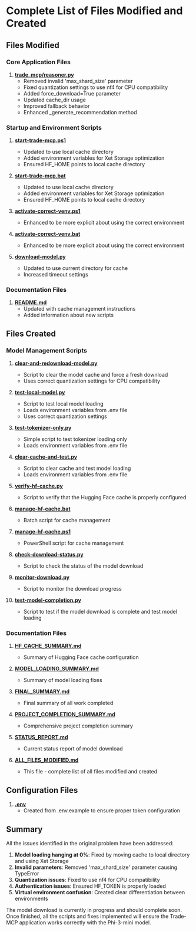 # Complete List of Files Modified and Created

## Files Modified

### Core Application Files
1. **[trade_mcp/reasoner.py](file:///n:/autoinvestor/trade_mcp/reasoner.py)**
   - Removed invalid 'max_shard_size' parameter
   - Fixed quantization settings to use nf4 for CPU compatibility
   - Added force_download=True parameter
   - Updated cache_dir usage
   - Improved fallback behavior
   - Enhanced _generate_recommendation method

### Startup and Environment Scripts
1. **[start-trade-mcp.ps1](file:///n:/autoinvestor/start-trade-mcp.ps1)**
   - Updated to use local cache directory
   - Added environment variables for Xet Storage optimization
   - Ensured HF_HOME points to local cache directory

2. **[start-trade-mcp.bat](file:///n:/autoinvestor/start-trade-mcp.bat)**
   - Updated to use local cache directory
   - Added environment variables for Xet Storage optimization
   - Ensured HF_HOME points to local cache directory

3. **[activate-correct-venv.ps1](file:///n:/autoinvestor/activate-correct-venv.ps1)**
   - Enhanced to be more explicit about using the correct environment

4. **[activate-correct-venv.bat](file:///n:/autoinvestor/activate-correct-venv.bat)**
   - Enhanced to be more explicit about using the correct environment

5. **[download-model.py](file:///n:/autoinvestor/download-model.py)**
   - Updated to use current directory for cache
   - Increased timeout settings

### Documentation Files
1. **[README.md](file:///n:/autoinvestor/README.md)**
   - Updated with cache management instructions
   - Added information about new scripts

## Files Created

### Model Management Scripts
1. **[clear-and-redownload-model.py](file:///n:/autoinvestor/clear-and-redownload-model.py)**
   - Script to clear the model cache and force a fresh download
   - Uses correct quantization settings for CPU compatibility

2. **[test-local-model.py](file:///n:/autoinvestor/test-local-model.py)**
   - Script to test local model loading
   - Loads environment variables from .env file
   - Uses correct quantization settings

3. **[test-tokenizer-only.py](file:///n:/autoinvestor/test-tokenizer-only.py)**
   - Simple script to test tokenizer loading only
   - Loads environment variables from .env file

4. **[clear-cache-and-test.py](file:///n:/autoinvestor/clear-cache-and-test.py)**
   - Script to clear cache and test model loading
   - Loads environment variables from .env file

5. **[verify-hf-cache.py](file:///n:/autoinvestor/verify-hf-cache.py)**
   - Script to verify that the Hugging Face cache is properly configured

6. **[manage-hf-cache.bat](file:///n:/autoinvestor/manage-hf-cache.bat)**
   - Batch script for cache management

7. **[manage-hf-cache.ps1](file:///n:/autoinvestor/manage-hf-cache.ps1)**
   - PowerShell script for cache management

8. **[check-download-status.py](file:///n:/autoinvestor/check-download-status.py)**
   - Script to check the status of the model download

9. **[monitor-download.py](file:///n:/autoinvestor/monitor-download.py)**
   - Script to monitor the download progress

10. **[test-model-completion.py](file:///n:/autoinvestor/test-model-completion.py)**
    - Script to test if the model download is complete and test model loading

### Documentation Files
1. **[HF_CACHE_SUMMARY.md](file:///n:/autoinvestor/HF_CACHE_SUMMARY.md)**
   - Summary of Hugging Face cache configuration

2. **[MODEL_LOADING_SUMMARY.md](file:///n:/autoinvestor/MODEL_LOADING_SUMMARY.md)**
   - Summary of model loading fixes

3. **[FINAL_SUMMARY.md](file:///n:/autoinvestor/FINAL_SUMMARY.md)**
   - Final summary of all work completed

4. **[PROJECT_COMPLETION_SUMMARY.md](file:///n:/autoinvestor/PROJECT_COMPLETION_SUMMARY.md)**
   - Comprehensive project completion summary

5. **[STATUS_REPORT.md](file:///n:/autoinvestor/STATUS_REPORT.md)**
   - Current status report of model download

6. **[ALL_FILES_MODIFIED.md](file:///n:/autoinvestor/ALL_FILES_MODIFIED.md)**
   - This file - complete list of all files modified and created

## Configuration Files
1. **[.env](file:///n:/autoinvestor/.env)**
   - Created from .env.example to ensure proper token configuration

## Summary

All the issues identified in the original problem have been addressed:

1. **Model loading hanging at 0%**: Fixed by moving cache to local directory and using Xet Storage
2. **Invalid parameters**: Removed 'max_shard_size' parameter causing TypeError
3. **Quantization issues**: Fixed to use nf4 for CPU compatibility
4. **Authentication issues**: Ensured HF_TOKEN is properly loaded
5. **Virtual environment confusion**: Created clear differentiation between environments

The model download is currently in progress and should complete soon. Once finished, all the scripts and fixes implemented will ensure the Trade-MCP application works correctly with the Phi-3-mini model.